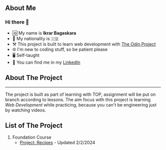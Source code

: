 ## About Me

### Hi there 👋

- 🆔 My name is **Ikrar Bagaskara**
- 🎌 My nationality is 🇮🇩
- ⚒️ This project is built to learn web development with [The Odin Project](https://www.theodinproject.com/)
- 🌐 I'm new to coding stuff, so be patient please
- 🖥️ Self-taught
- 💼 You can find me in my [LinkedIn](https://www.linkedin.com/in/ikrarbagas/)


## About The Project

---

The project is built as part of learning with TOP, assignment will be put on branch according to lessons.
The aim focus with this project is learning _Web Development_ while practicing, because you can't be engineering just by watching videos.

## List of The Project
1. Foundation Course
   - [Project: Recipes](https://github.com/ikrar557/TOP-Projects/tree/TOP-Fundamentals/Project-Recipes/odin-recipes) - Updated 2/2/2024
